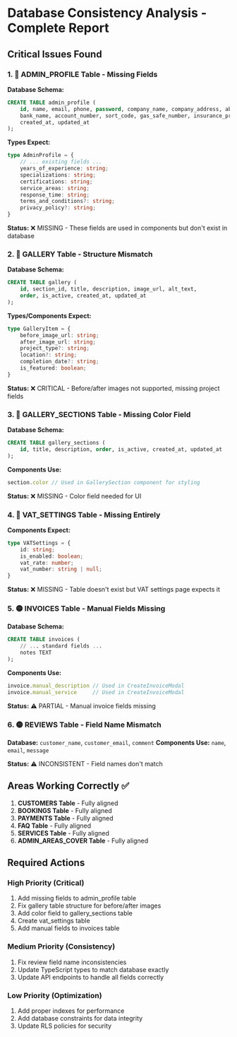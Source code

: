 # Database Consistency Analysis - Complete Report

## Critical Issues Found

### 1. 🔴 ADMIN_PROFILE Table - Missing Fields
**Database Schema:**
```sql
CREATE TABLE admin_profile (
    id, name, email, phone, password, company_name, company_address, about,
    bank_name, account_number, sort_code, gas_safe_number, insurance_provider,
    created_at, updated_at
);
```

**Types Expect:**
```typescript
type AdminProfile = {
    // ... existing fields ...
    years_of_experience: string;
    specializations: string;
    certifications: string;
    service_areas: string;
    response_time: string;
    terms_and_conditions?: string;
    privacy_policy?: string;
}
```

**Status:** ❌ MISSING - These fields are used in components but don't exist in database

### 2. 🔴 GALLERY Table - Structure Mismatch
**Database Schema:**
```sql
CREATE TABLE gallery (
    id, section_id, title, description, image_url, alt_text, 
    order, is_active, created_at, updated_at
);
```

**Types/Components Expect:**
```typescript
type GalleryItem = {
    before_image_url: string;
    after_image_url: string;
    project_type?: string;
    location?: string;
    completion_date?: string;
    is_featured: boolean;
}
```

**Status:** ❌ CRITICAL - Before/after images not supported, missing project fields

### 3. 🔴 GALLERY_SECTIONS Table - Missing Color Field
**Database Schema:**
```sql
CREATE TABLE gallery_sections (
    id, title, description, order, is_active, created_at, updated_at
);
```

**Components Use:**
```typescript
section.color // Used in GallerySection component for styling
```

**Status:** ❌ MISSING - Color field needed for UI

### 4. 🔴 VAT_SETTINGS Table - Missing Entirely
**Components Expect:**
```typescript
type VATSettings = {
    id: string;
    is_enabled: boolean;
    vat_rate: number;
    vat_number: string | null;
}
```

**Status:** ❌ MISSING - Table doesn't exist but VAT settings page expects it

### 5. 🟡 INVOICES Table - Manual Fields Missing
**Database Schema:**
```sql
CREATE TABLE invoices (
    // ... standard fields ...
    notes TEXT
);
```

**Components Use:**
```typescript
invoice.manual_description // Used in CreateInvoiceModal
invoice.manual_service     // Used in CreateInvoiceModal
```

**Status:** ⚠️ PARTIAL - Manual invoice fields missing

### 6. 🟡 REVIEWS Table - Field Name Mismatch
**Database:** `customer_name`, `customer_email`, `comment`
**Components Use:** `name`, `email`, `message`

**Status:** ⚠️ INCONSISTENT - Field names don't match

## Areas Working Correctly ✅

1. **CUSTOMERS Table** - Fully aligned
2. **BOOKINGS Table** - Fully aligned  
3. **PAYMENTS Table** - Fully aligned
4. **FAQ Table** - Fully aligned
5. **SERVICES Table** - Fully aligned
6. **ADMIN_AREAS_COVER Table** - Fully aligned

## Required Actions

### High Priority (Critical)
1. Add missing fields to admin_profile table
2. Fix gallery table structure for before/after images
3. Add color field to gallery_sections table
4. Create vat_settings table
5. Add manual fields to invoices table

### Medium Priority (Consistency)
1. Fix review field name inconsistencies
2. Update TypeScript types to match database exactly
3. Update API endpoints to handle all fields correctly

### Low Priority (Optimization)
1. Add proper indexes for performance
2. Add database constraints for data integrity
3. Update RLS policies for security 